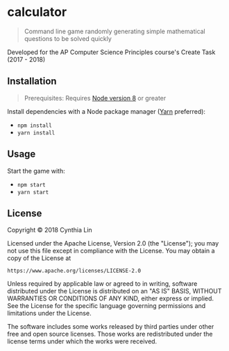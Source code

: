 # calculator

> Command line game randomly generating simple mathematical questions to be solved quickly

Developed for the AP Computer Science Principles course's Create Task (2017 - 2018)

## Installation
> Prerequisites: Requires [Node version 8](https://nodejs.org/dist/latest-v8.x/) or greater

Install dependencies with a Node package manager ([Yarn](https://yarnpkg.com/en/) preferred):
* `npm install`
* `yarn install`

## Usage
Start the game with:
* `npm start`
* `yarn start`

## License

Copyright © 2018 Cynthia Lin

Licensed under the Apache License, Version 2.0 (the "License"); you may not
use this file except in compliance with the License. You may obtain a copy
of the License at

```
https://www.apache.org/licenses/LICENSE-2.0
```

Unless required by applicable law or agreed to in writing, software
distributed under the License is distributed on an "AS IS" BASIS, WITHOUT
WARRANTIES OR CONDITIONS OF ANY KIND, either express or implied. See the
License for the specific language governing permissions and limitations
under the License.

The software includes some works released by third parties under other free
and open source licenses. Those works are redistributed under the license
terms under which the works were received.